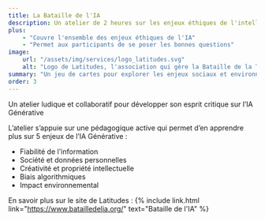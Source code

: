 ```yaml
---
title: La Bataille de l'IA
description: Un atelier de 2 heures sur les enjeux éthiques de l'intelligence artificielle
plus:
    - "Couvre l'ensemble des enjeux éthiques de l'IA"
    - "Permet aux participants de se poser les bonnes questions"
image: 
    url: "/assets/img/services/logo_latitudes.svg"
    alt: "Logo de Latitudes, l'association qui gère la Bataille de la Tech"
summary: "Un jeu de cartes pour explorer les enjeux sociaux et environnementaux de l’IA Générative en 2h – imaginé par les associations Latitudes et Data for Good."
order: 3
---
```


Un atelier ludique et collaboratif pour développer son esprit critique sur l’IA Générative

L’atelier s’appuie sur une pédagogique active qui permet d’en apprendre plus sur 5 enjeux de l’IA Générative :

- Fiabilité de l'information
- Société et données personnelles
- Créativité et propriété intellectuelle
- Biais algorithmiques
- Impact environnemental

En savoir plus sur le site de Latitudes : {% include link.html link="https://www.batailledelia.org/" text="Bataille de l'IA" %}